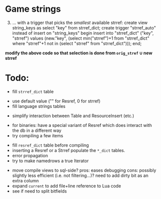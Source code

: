 
# Game strings
3. ... with a trigger that picks the *smallest* available strref:
    create view string_keys as select "key" from strref_dict;
    create trigger "strref_auto" instead of insert on "string_keys"
    begin
      insert into "strref_dict" ("key", "strref") values
      (new."key", (select min("strref")+1 from "strref_dict" where
			"strref"+1 not in (select "strref" from "strref_dict")));
		end;

 **modify the above code so that selection is done from `orig_stref` ∪
 new strref**
# Todo:
 + fill `strref_dict` table
 - use default value ("" for Resref, 0 for strref)
 - fill language strings tables
 + simplify interaction between Table and ResourceInsert (etc.)
 - for binaries: have a special variant of Resref which does interact with
	 the db in a different way
 - try compiling a few items
 + fill `resref_dict` table before compiling
 + inserting a Resref or a Strref populate the `*_dict` tables.
 + error propagation
 + try to make namedrows a true Iterator
 - move compile views to sql-side?
  pros: eases debugging
  cons: possibly slightly less efficient (i.e. not filtering...)?
	  need to add dirty bit as an extra column
 - expand `current` to add file+line reference to Lua code
 - see if need to split bitfields
